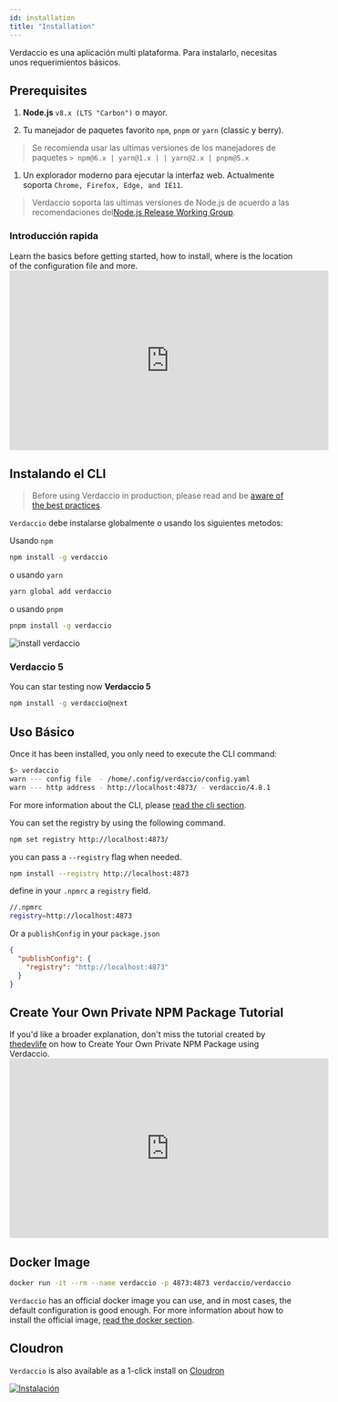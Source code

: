 ```yaml
---
id: installation
title: "Installation"
---
```


Verdaccio es una aplicación multi plataforma. Para instalarlo, necesitas unos requerimientos básicos.

## Prerequisites

1. **Node.js** `v8.x (LTS "Carbon")` o mayor.

2. Tu manejador de paquetes favorito `npm`, `pnpm` or `yarn` (classic y berry).

> Se recomienda usar las ultimas versiones de los manejadores de paquetes `> npm@6.x | yarn@1.x | | yarn@2.x | pnpm@5.x`

1. Un explorador moderno para ejecutar la interfaz web. Actualmente soporta `Chrome, Firefox, Edge, and IE11`.

> Verdaccio soporta las ultimas versiones de Node.js de acuerdo a las recomendaciones del[Node.js Release Working Group](https://github.com/nodejs/Release).

### Introducción rapida

Learn the basics before getting started, how to install, where is the location of the configuration file and more. <iframe width="560" height="315" src="https://www.youtube.com/embed/P_hxy7W-IL4?enablejsapi=1" frameborder="0" allow="accelerometer; autoplay; encrypted-media; gyroscope; picture-in-picture" allowfullscreen mark="crwd-mark"></iframe> 

## Instalando el CLI

> Before using Verdaccio in production, please read and be [aware of the best practices](best-practices.md).

`Verdaccio` debe instalarse globalmente o usando los siguientes metodos:

Usando `npm`

```bash
npm install -g verdaccio
```

o usando `yarn`

```bash
yarn global add verdaccio
```

o usando `pnpm`

```bash
pnpm install -g verdaccio
```

![install verdaccio](assets/install_verdaccio.gif)

### Verdaccio 5

You can star testing now **Verdaccio 5**

```bash
npm install -g verdaccio@next
```

## Uso Básico

Once it has been installed, you only need to execute the CLI command:

```bash
$> verdaccio
warn --- config file  - /home/.config/verdaccio/config.yaml
warn --- http address - http://localhost:4873/ - verdaccio/4.8.1
```

For more information about the CLI, please [read the cli section](cli.md).

You can set the registry by using the following command.

```bash
npm set registry http://localhost:4873/
```

you can pass a `--registry` flag when needed.

```bash
npm install --registry http://localhost:4873
```

define in your `.npmrc` a `registry` field.

```bash
//.npmrc
registry=http://localhost:4873
```

Or a `publishConfig` in your `package.json`

```json
{
  "publishConfig": {
    "registry": "http://localhost:4873"
  }
}
```

## Create Your Own Private NPM Package Tutorial

If you'd like a broader explanation, don't miss the tutorial created by [thedevlife](https://mybiolink.co/thedevlife) on how to Create Your Own Private NPM Package using Verdaccio. <iframe width="560" height="315" src="https://www.youtube.com/embed/Co0RwdpEsag?enablejsapi=1" frameborder="0" allow="accelerometer; autoplay; encrypted-media; gyroscope; picture-in-picture" allowfullscreen mark="crwd-mark"></iframe> 

## Docker Image

```bash
docker run -it --rm --name verdaccio -p 4873:4873 verdaccio/verdaccio
```

`Verdaccio` has an official docker image you can use, and in most cases, the default configuration is good enough. For more information about how to install the official image, [read the docker section](docker.md).

## Cloudron

`Verdaccio` is also available as a 1-click install on [Cloudron](https://cloudron.io)

[![Instalación](https://cloudron.io/img/button.svg)](https://cloudron.io/button.html?app=org.eggertsson.verdaccio)